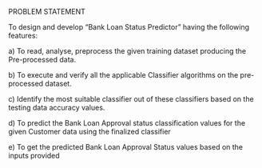 PROBLEM STATEMENT

To design and develop “Bank Loan Status Predictor” having the following features:

a) To read, analyse, preprocess the given training dataset producing the Pre-processed data.

b) To execute and verify all the applicable Classifier algorithms on the pre-processed dataset.

c) Identify the most suitable classifier out of these classifiers based on the testing data accuracy 
values.

d) To predict the Bank Loan Approval status classification values for the given Customer data 
using the finalized classifier

e) To get the predicted Bank Loan Approval Status values based on the inputs provided
